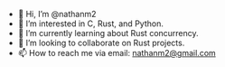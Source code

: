 - 👋 Hi, I’m @nathanm2
- 👀 I’m interested in C, Rust, and Python.
- 🌱 I’m currently learning about Rust concurrency.
- 💞️ I’m looking to collaborate on Rust projects.
- 📫 How to reach me via email: nathanm2@gmail.com

<!---
nathanm2/nathanm2 is a ✨ special ✨ repository because its `README.md` (this file) appears on your GitHub profile.
You can click the Preview link to take a look at your changes.
--->
